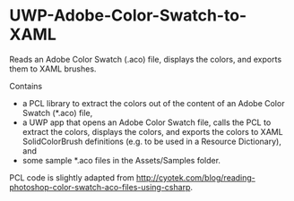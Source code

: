 # UWP-Adobe-Color-Swatch-to-XAML
Reads an Adobe Color Swatch (.aco) file, displays the colors, and exports them to XAML brushes.

Contains 
* a PCL library to extract the colors out of the content of an Adobe Color Swatch (*.aco) file,
* a UWP app that opens an Adobe Color Swatch file, calls the PCL to extract the colors, displays the colors, and exports the colors to XAML SolidColorBrush definitions (e.g. to be used in a Resource Dictionary), and
* some sample *.aco files in the Assets/Samples folder.

PCL code is slightly adapted from http://cyotek.com/blog/reading-photoshop-color-swatch-aco-files-using-csharp.
